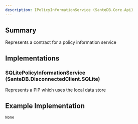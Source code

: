 ```yaml
---
description: IPolicyInformationService (SanteDB.Core.Api)
---
```


## Summary
Represents a contract for a policy information service

## Implementations


### SQLitePolicyInformationService (SanteDB.DisconnectedClient.SQLite)
Represents a PIP which uses the local data store
## Example Implementation
```
None
```
